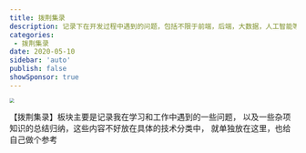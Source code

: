 ```yaml
---
title: 拨荆集录
description: 记录下在开发过程中遇到的问题，包括不限于前端，后端，大数据，人工智能等各种技术
categories:
 - 拨荆集录
date: 2020-05-10
sidebar: 'auto'
publish: false
showSponsor: true
---
```


<img src="https://qn.zdctech.top/summary.jpg" style="zoom: 50%;" />

【拨荆集录】板块主要是记录我在学习和工作中遇到的一些问题， 以及一些杂项知识的总结归纳，这些内容不好放在具体的技术分类中， 就单独放在这里，也给自己做个参考

